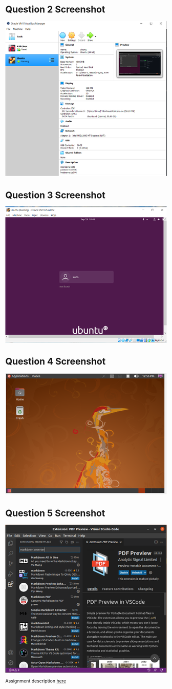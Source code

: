 # Question 2 Screenshot

![Question 2 answer](../../imgs/virtualbox.png)

# Question 3 Screenshot

![Question 3 answer](../../imgs/question3.png)

# Question 4 Screenshot
![Question 4 answer](../../imgs/question4.png)

# Question 5 Screenshot

![Question 5 answer](../../imgs/question5.png)

Assignment description [here](https://raw.githubusercontent.com/ra559/cis106/main/labs/lab2.md)